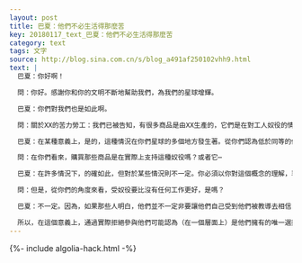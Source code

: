 ```yaml
---
layout: post
title: 巴夏：他們不必生活得那麼苦
key: 20180117_text_巴夏：他們不必生活得那麼苦
category: text
tags: 文字
source: http://blog.sina.com.cn/s/blog_a491af250102vhh9.html
text: |
  巴夏：你好啊！

  問：你好。感謝你和你的文明不斷地幫助我們，為我們的星球增輝。

  巴夏：你們對我們也是如此啊。

  問：關於XX的苦力勞工：我們已被告知，有很多商品是由XX生產的，它們是在對工人奴役的情況下製造出來的。

  巴夏：在某種意義上，是的，這種情況在你們星球的多個地方發生著。從你們認為低於同等的個人尊嚴上來看，是的，儘管程度上可能有變化。

  問：在你們看來，購買那些商品是在實際上支持這種奴役嗎？或者它⋯

  巴夏：在許多情況下，的確如此，但對於某些情況則不一定。你必須以你對這個概念的理解，單獨地看每一種情況。通常來說，很顯然，支持某些系統的想法當然會讓這樣的系統延續下去。

  問：但是，從你們的角度來看，受奴役要比沒有任何工作更好，是嗎？

  巴夏：不一定。因為，如果那些人明白，他們並不一定非要讓他們自己受到他們被教導去相信（吃苦耐勞）是他們唯一的選擇的限制，那麼，他們就會通過放棄那樣的選擇，為他們自己開闢他們根本不知道會存在的新世界和新選擇。（譯註：「吃苦耐勞」是為了便於理解，結合上下文補充的）

  所以，在這個意義上，通過實際拒絕參與他們可能認為（在一個層面上）是他們擁有的唯一選擇，他們將會真正地（，矛盾地）為他們自己開創其他機會。正如我們多次說過的：當你們抵達「木桶底部」時，正如你們自己都承認的，唯一的方向就是向上。因此，這會開創新的道路和新的機會，然後同步地發生在這些人身上，向他們表明，存在著讓他們感到更加均等的其他機會。
---
```


{%- include algolia-hack.html -%}
